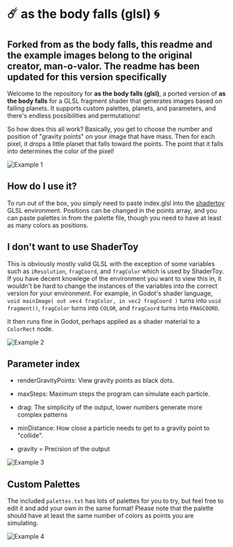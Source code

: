 # ☄️ as the body falls (glsl) 🌀

Forked from **as the body falls**, this readme and the example images belong to the original creator, man-o-valor. The readme has been updated for this version specifically
-
Welcome to the repository for **as the body falls (glsl)**, a ported version of **as the body falls** for a GLSL fragment shader that generates images based on falling planets. It supports custom palettes, planets, and parameters, and there's endless possibilities and permutations!

So how does this all work? Basically, you get to choose the number and position of "gravity points" on your image that have mass. Then for each pixel, it drops a little planet that falls toward the points. The point that it falls into determines the color of the pixel!

![Example 1](/example1.png)

## How do I use it?

To run out of the box, you simply need to paste index.glsl into the [shadertoy](https://www.shadertoy.com/new) GLSL environment. Positions can be changed in the points array, and you can paste palettes in from the palette file, though you need to have at least as many colors as positions.

## I don't want to use ShaderToy

This is obviously mostly valid GLSL with the exception of some variables such as `iResolution`, `fragCoord`, and `fragColor` which is used by ShaderToy. If you have decent knowlege of the environment you want to view this in, it wouldn't be hard to change the instances of the variables into the correct version for your environment. For example, in Godot's shader language, `void mainImage( out vec4 fragColor, in vec2 fragCoord )` turns into `void fragment()`, `fragColor` turns into `COLOR`, and `fragCoord` turns into `FRAGCOORD`. 

It then runs fine in Godot, perhaps applied as a shader material to a `ColorRect` node.

![Example 2](/example2.png)

## Parameter index

- renderGravityPoints: View gravity points as black dots.
    
- maxSteps: Maximum steps the program can simulate each particle.

- drag: The simplicity of the output, lower numbers generate more complex patterns

- minDistance: How close a particle needs to get to a gravity point to "collide".
    
- gravity = Precision of the output

![Example 3](/example3.png)

## Custom Palettes

The included `palettes.txt` has lots of palettes for you to try, but feel free to edit it and add your own in the same format! Please note that the palette should have at least the same number of colors as points you are simulating.

![Example 4](/example4.png)
